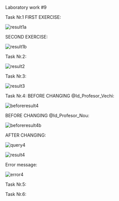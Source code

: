 Laboratory work #9

Task Nr.1 FIRST EXERCISE:

![result1a](https://user-images.githubusercontent.com/36602388/49337178-f337c800-f617-11e8-8e56-174465924bb4.jpg)

SECOND EXERCISE:

![result1b](https://user-images.githubusercontent.com/36602388/49337583-0ea5d180-f61e-11e8-9d79-49ef05e4c0bc.jpg)

Task Nr.2:

![result2](https://user-images.githubusercontent.com/36602388/49337615-a2779d80-f61e-11e8-9627-ff99c4f2bac5.jpg)

Task Nr.3:

![result3](https://user-images.githubusercontent.com/36602388/49337817-0c457680-f622-11e8-9645-af6092dae470.jpg)

Task Nr.4:
BEFORE CHANGING @Id_Profesor_Vechi:

![beforeresult4](https://user-images.githubusercontent.com/36602388/49338998-479c7100-f633-11e8-8a19-914c37c9809d.jpg)

BEFORE CHANGING @Id_Profesor_Nou:

![beforeresult4b](https://user-images.githubusercontent.com/36602388/49338999-479c7100-f633-11e8-8f67-26e70c76583e.jpg)

AFTER CHANGING:

![query4](https://user-images.githubusercontent.com/36602388/49339038-107a8f80-f634-11e8-90e7-7634431b388d.jpg)

![result4](https://user-images.githubusercontent.com/36602388/49338997-479c7100-f633-11e8-88d6-cc358d841560.jpg)

Error message:

![error4](https://user-images.githubusercontent.com/36602388/49339054-6f400900-f634-11e8-9ad9-ff567bb57bdf.jpg)

Task Nr.5:

Task Nr.6:





